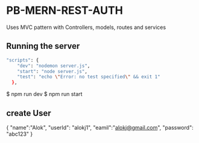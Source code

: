 # PB-MERN-REST-AUTH
Uses MVC pattern with Controllers, models, routes and services

## Running the server
```bash
"scripts": {
    "dev": "nodemon server.js",
    "start": "node server.js",
    "test": "echo \"Error: no test specified\" && exit 1"
  },
```
$ npm run dev
$ npm run start

##  create User
{
    "name":"Alok",
    "userId": "alokj1",
    "eamil":"alokj@gmail.com",
    "password": "abc123"
}

